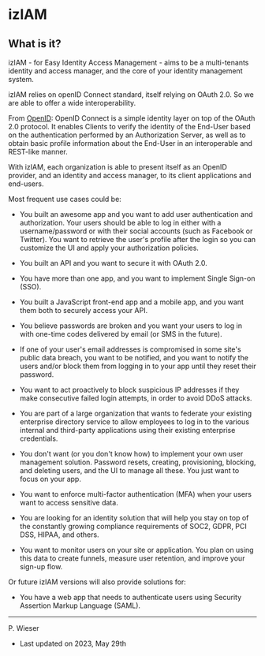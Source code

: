 # izIAM

## What is it?

izIAM - for Easy Identity Access Management - aims to be a multi-tenants identity and access manager, and the core of your identity management system.

izIAM relies on openID Connect standard, itself relying on OAuth 2.0. So we are able to offer a wide interoperability.

From [OpenID](https://ext-openid.net/): OpenID Connect is a simple identity layer on top of the OAuth 2.0 protocol. It enables Clients to verify the identity of the End-User based on the authentication performed by an Authorization Server, as well as to obtain basic profile information about the End-User in an interoperable and REST-like manner.

With izIAM, each organization is able to present itself as an OpenID provider, and an identity and access manager, to its client applications and end-users.

Most frequent use cases could be:

- You built an awesome app and you want to add user authentication and authorization. Your users should be able to log in either with a username/password or with their social accounts (such as Facebook or Twitter). You want to retrieve the user's profile after the login so you can customize the UI and apply your authorization policies.

- You built an API and you want to secure it with OAuth 2.0.

- You have more than one app, and you want to implement Single Sign-on (SSO).

- You built a JavaScript front-end app and a mobile app, and you want them both to securely access your API.

- You believe passwords are broken and you want your users to log in with one-time codes delivered by email (or SMS in the future).

- If one of your user's email addresses is compromised in some site's public data breach, you want to be notified, and you want to notify the users and/or block them from logging in to your app until they reset their password.

- You want to act proactively to block suspicious IP addresses if they make consecutive failed login attempts, in order to avoid DDoS attacks.

- You are part of a large organization that wants to federate your existing enterprise directory service to allow employees to log in to the various internal and third-party applications using their existing enterprise credentials.

- You don't want (or you don't know how) to implement your own user management solution. Password resets, creating, provisioning, blocking, and deleting users, and the UI to manage all these. You just want to focus on your app.

- You want to enforce multi-factor authentication (MFA) when your users want to access sensitive data.

- You are looking for an identity solution that will help you stay on top of the constantly growing compliance requirements of SOC2, GDPR, PCI DSS, HIPAA, and others.

- You want to monitor users on your site or application. You plan on using this data to create funnels, measure user retention, and improve your sign-up flow.

Or future izIAM versions will also provide solutions for:

- You have a web app that needs to authenticate users using Security Assertion Markup Language (SAML).

---
P. Wieser
- Last updated on 2023, May 29th
